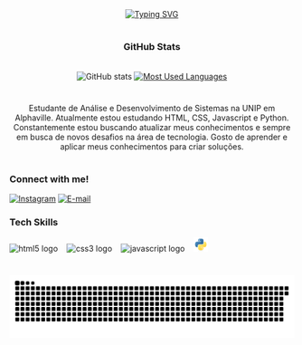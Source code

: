 <div align="center">
  <a href="https://git.io/typing-svg">
    <img src="https://readme-typing-svg.demolab.com?font=Arial+Code&weight=500&size=22&pause=1000&color=FFF&center=true&vCenter=true&random=false&width=524&lines=Welcome+to+my+profile!" alt="Typing SVG">
  </a>
</div>

#

<div style="text-align: center;" align="center">
  <h3>GitHub Stats</h3>
  <br>
  <img src="https://github-readme-stats-git-masterrstaa-rickstaa.vercel.app/api?username=bonfim-igor&hide_title=true&show_icons=true&include_all_commits=false&count_private=true&line_height=25&hide=issues&bg_color=000&title_color=FFF&text_color=FFF&border_radius=3&border_color=FFF&icon_color=FFF&theme=jolly" alt="GitHub stats">

  <a href="https://github.com/mari4souza/github-readme-stats">
    <img src="https://github-readme-stats-git-masterrstaa-rickstaa.vercel.app/api/top-langs/?username=bonfim-igor&line_height=10&card_width=290&layout=compact&hide_title=false&count_private=true&langs_count=4&show_icons=true&title_color=FFF6&bg_color=000&text_color=FFF&border_radius=3&border_color=FFF&count_private=true" alt="Most Used Languages">
  </a>
</div>

#

<p align="center">Estudante de Análise e Desenvolvimento de Sistemas na UNIP em Alphaville. Atualmente estou estudando HTML, CSS, Javascript e Python.
Constantemente estou buscando atualizar meus conhecimentos e sempre em busca de novos desafios na área de tecnologia. Gosto de aprender e aplicar meus conhecimentos para criar soluções.
  
#

<img align="right" alt="" height="190px" src="https://media.discordapp.net/attachments/1126588035627225119/1373202563469414451/study.gif?ex=68298e0c&is=68283c8c&hm=97aa5a6dc0224a00736003d6a586a98a7ee4a3c550f571ac4686473dc29f3678&=">

<h3 align="left">Connect with me!</h3>

[![Instagram](https://img.shields.io/badge/-Instagram-000?style=for-the-badge&logo=instagram&logoColor=FFF&color:FFF)](https://instagram.com/x_igox)
[![E-mail](https://img.shields.io/badge/-Gmail-000?style=for-the-badge&logo=gmail&logoColor=FFF)](mailto:igor.bonfim662@gmail.com)


<h3 align="left">Tech Skills </h3>

<div align="left">
  <img src="https://cdn.jsdelivr.net/gh/devicons/devicon/icons/html5/html5-original.svg" height="25" alt="html5 logo"  />
  <img width="8" />
  <img src="https://cdn.jsdelivr.net/gh/devicons/devicon/icons/css3/css3-original.svg" height="25" alt="css3 logo"  />
  <img width="8" />
  <img src="https://cdn.jsdelivr.net/gh/devicons/devicon/icons/javascript/javascript-plain.svg" height="25" alt="javascript logo"  />
  <img width="8" />
  <img src="https://raw.githubusercontent.com/devicons/devicon/master/icons/python/python-original.svg" height="25" alt="python logo" />
  <img width="8" />

#

<picture align="center">
  <source media="(prefers-color-scheme: dark)" srcset="https://raw.githubusercontent.com/bonfim-igor/bonfim-igor/output/github-contribution-grid-snake-dark.svg">
  <source media="(prefers-color-scheme: light)" srcset="https://raw.githubusercontent.com/bonfim-igor/bonfim-igor/output/github-contribution-grid-snake-dark.svg">
  <img align="center" alt="github contribution grid snake animation" src="https://raw.githubusercontent.com/bonfim-igor/bonfim-igor/output/github-contribution-grid-snake.svg">
</picture>
